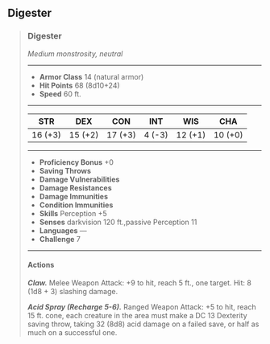 ## Digester

>### Digester
>*Medium monstrosity, neutral*
>___
>- **Armor Class** 14 (natural armor)
>- **Hit Points** 68 (8d10+24)
>- **Speed** 60 ft.
>___
>|**STR**|**DEX**|**CON**|**INT**|**WIS**|**CHA**|
>|:---:|:---:|:---:|:---:|:---:|:---:|
>|16 (+3)|15 (+2)|17 (+3)|4 (-3)|12 (+1)|10 (+0)|
>
>___
>- **Proficiency Bonus** +0
>- **Saving Throws** 
>- **Damage Vulnerabilities** 
>- **Damage Resistances** 
>- **Damage Immunities** 
>- **Condition Immunities** 
>- **Skills** Perception +5
>- **Senses** darkvision 120 ft.,passive Perception 11
>- **Languages** —
>- **Challenge** 7
>___
>#### Actions
>***Claw.*** Melee Weapon Attack: +9 to hit, reach 5 ft., one target. Hit: 8 (1d8 + 3) slashing damage.
>
>***Acid Spray (Recharge 5-6).*** Ranged Weapon Attack: +5 to hit, reach 15 ft. cone, each creature in the area must make a DC 13 Dexterity saving throw, taking 32 (8d8) acid damage on a failed save, or half as much on a successful one.
>
